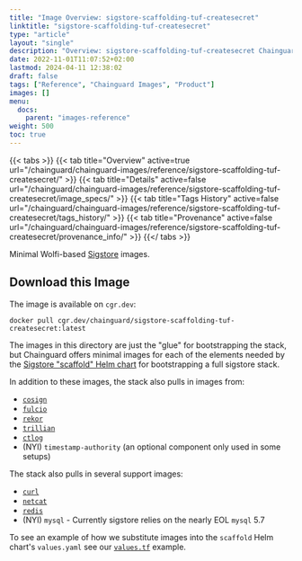 ```yaml
---
title: "Image Overview: sigstore-scaffolding-tuf-createsecret"
linktitle: "sigstore-scaffolding-tuf-createsecret"
type: "article"
layout: "single"
description: "Overview: sigstore-scaffolding-tuf-createsecret Chainguard Image"
date: 2022-11-01T11:07:52+02:00
lastmod: 2024-04-11 12:38:02
draft: false
tags: ["Reference", "Chainguard Images", "Product"]
images: []
menu: 
  docs: 
    parent: "images-reference"
weight: 500
toc: true
---
```


{{< tabs >}}
{{< tab title="Overview" active=true url="/chainguard/chainguard-images/reference/sigstore-scaffolding-tuf-createsecret/" >}}
{{< tab title="Details" active=false url="/chainguard/chainguard-images/reference/sigstore-scaffolding-tuf-createsecret/image_specs/" >}}
{{< tab title="Tags History" active=false url="/chainguard/chainguard-images/reference/sigstore-scaffolding-tuf-createsecret/tags_history/" >}}
{{< tab title="Provenance" active=false url="/chainguard/chainguard-images/reference/sigstore-scaffolding-tuf-createsecret/provenance_info/" >}}
{{</ tabs >}}



<!--overview:start-->
Minimal Wolfi-based [Sigstore](https://sigstore.dev) images.
<!--overview:end-->

## Download this Image

The image is available on `cgr.dev`:

```
docker pull cgr.dev/chainguard/sigstore-scaffolding-tuf-createsecret:latest
```


<!--body:start-->


The images in this directory are just the "glue" for bootstrapping the stack,
but Chainguard offers minimal images for each of the elements needed by the
[Sigstore "scaffold" Helm chart](https://github.com/sigstore/helm-charts/tree/main/charts/scaffold)
for bootstrapping a full sigstore stack.

In addition to these images, the stack also pulls in images from:
- [`cosign`](../cosign)
- [`fulcio`](../fulcio/)
- [`rekor`](../rekor)
- [`trillian`](../trillian)
- [`ctlog`](../ctlog)
- (NYI) `timestamp-authority` (an optional component only used in some setups)

The stack also pulls in several support images:
- [`curl`](../curl)
- [`netcat`](../netcat)
- [`redis`](../redis)
- (NYI) `mysql` - Currently sigstore relies on the nearly EOL `mysql` 5.7

To see an example of how we substitute images into the `scaffold` Helm chart's
`values.yaml` see our [`values.tf`](./tests/values.tf) example.
<!--body:end-->

